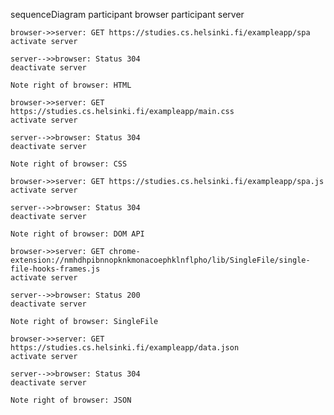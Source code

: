 sequenceDiagram
    participant browser
    participant server

    browser->>server: GET https://studies.cs.helsinki.fi/exampleapp/spa
    activate server

    server-->>browser: Status 304
    deactivate server

    Note right of browser: HTML

    browser->>server: GET https://studies.cs.helsinki.fi/exampleapp/main.css
    activate server

    server-->>browser: Status 304
    deactivate server

    Note right of browser: CSS

    browser->>server: GET https://studies.cs.helsinki.fi/exampleapp/spa.js
    activate server

    server-->>browser: Status 304
    deactivate server

    Note right of browser: DOM API

    browser->>server: GET chrome-extension://nmhdhpibnnopknkmonacoephklnflpho/lib/SingleFile/single-file-hooks-frames.js
    activate server

    server-->>browser: Status 200
    deactivate server

    Note right of browser: SingleFile

    browser->>server: GET https://studies.cs.helsinki.fi/exampleapp/data.json
    activate server

    server-->>browser: Status 304
    deactivate server

    Note right of browser: JSON 